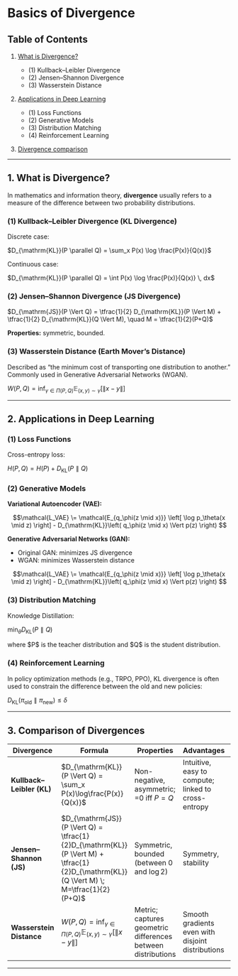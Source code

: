 
# Basics of Divergence
## Table of Contents

1. [What is Divergence?](#1-what-is-divergence)

   * (1) Kullback–Leibler Divergence
   * (2) Jensen–Shannon Divergence
   * (3) Wasserstein Distance
2. [Applications in Deep Learning](#2-applications-in-deep-learning)

   * (1) Loss Functions
   * (2) Generative Models
   * (3) Distribution Matching
   * (4) Reinforcement Learning
3. [Divergence comparison](#3-Comparison-of-Divergences)

---

## 1. What is Divergence?

In mathematics and information theory, **divergence** usually refers to a measure of the difference between two probability distributions.

### (1) Kullback–Leibler Divergence (KL Divergence)

Discrete case:

$D_{\mathrm{KL}}(P \parallel Q) = \sum_x P(x) \log \frac{P(x)}{Q(x)}$

Continuous case:

$D_{\mathrm{KL}}(P \parallel Q) = \int P(x) \log \frac{P(x)}{Q(x)} \, dx$



### (2) Jensen–Shannon Divergence (JS Divergence)

$D_{\mathrm{JS}}(P \Vert Q) = \tfrac{1}{2} D_{\mathrm{KL}}(P \Vert M) + \tfrac{1}{2} D_{\mathrm{KL}}(Q \Vert M), \quad M = \tfrac{1}{2}(P+Q)$

**Properties:** symmetric, bounded.



### (3) Wasserstein Distance (Earth Mover’s Distance)

Described as “the minimum cost of transporting one distribution to another.” Commonly used in Generative Adversarial Networks (WGAN).

$W(P, Q) = \inf_{\gamma \in \Pi(P,Q)} \mathbb{E}_{(x,y) \sim \gamma} \big[ \lVert x - y \rVert \big]$

---

## 2. Applications in Deep Learning

### (1) Loss Functions

Cross-entropy loss:

$H(P,Q) = H(P) + D_{\mathrm{KL}}(P \parallel Q)$



### (2) Generative Models

**Variational Autoencoder (VAE):**

$$\mathcal{L_VAE} \= \mathcal{E_{q_\phi(z \mid x)}} \left[ \log p_\theta(x \mid z) \right] - D_{\mathrm{KL}}\left( q_\phi(z \mid x) \Vert p(z) \right) $$

**Generative Adversarial Networks (GAN):**

* Original GAN: minimizes JS divergence
* WGAN: minimizes Wasserstein distance

$$\mathcal{L_VAE} \= \mathcal{E_{q_\phi(z \mid x)}} \left[ \log p_\theta(x \mid z) \right] - D_{\mathrm{KL}}\left( q_\phi(z \mid x) \Vert p(z) \right) $$


### (3) Distribution Matching

Knowledge Distillation:

$\min_\theta D_{\mathrm{KL}}(P \parallel Q)$

where \$P\$ is the teacher distribution and \$Q\$ is the student distribution.



### (4) Reinforcement Learning

In policy optimization methods (e.g., TRPO, PPO), KL divergence is often used to constrain the difference between the old and new policies:

$D_{\mathrm{KL}}(\pi_{\text{old}} \parallel \pi_{\text{new}}) \leq \delta$


---

## 3. Comparison of Divergences

| Divergence                | Formula                                                                                                                                            | Properties                                                   | Advantages                                          | Limitations                                                | Applications                                                     |
| ------------------------- | -------------------------------------------------------------------------------------------------------------------------------------------------- | ------------------------------------------------------------ | --------------------------------------------------- | ---------------------------------------------------------- | ---------------------------------------------------------------- |
| **Kullback–Leibler (KL)** | $D_{\mathrm{KL}}(P \Vert Q) = \sum_x P(x)\log\frac{P(x)}{Q(x)}$                                                                                | Non-negative, asymmetric; =0 iff $P=Q$                       | Intuitive, easy to compute; linked to cross-entropy | Infinite if $Q(x)=0$ while $P(x)>0$; not symmetric         | Classification (cross-entropy loss), VAE, knowledge distillation |
| **Jensen–Shannon (JS)**   | $D_{\mathrm{JS}}(P \Vert Q) = \tfrac{1}{2}D_{\mathrm{KL}}(P \Vert M) + \tfrac{1}{2}D_{\mathrm{KL}}(Q \Vert M) \; M=\tfrac{1}{2}(P+Q)$ | Symmetric, bounded (between 0 and $\log 2$)                  | Symmetry, stability                                 | Gradient vanishing when distributions have no overlap      | Original GAN                                                     |
| **Wasserstein Distance**  | $W(P,Q)=\inf_{\gamma \in \Pi(P,Q)} \mathbb{E}_{(x,y)\sim\gamma}\left[\lVert x-y\rVert\right]$                                                      | Metric; captures geometric differences between distributions | Smooth gradients even with disjoint distributions   | Computationally more expensive (optimal transport problem) | WGAN, distribution alignment                                     |

---



